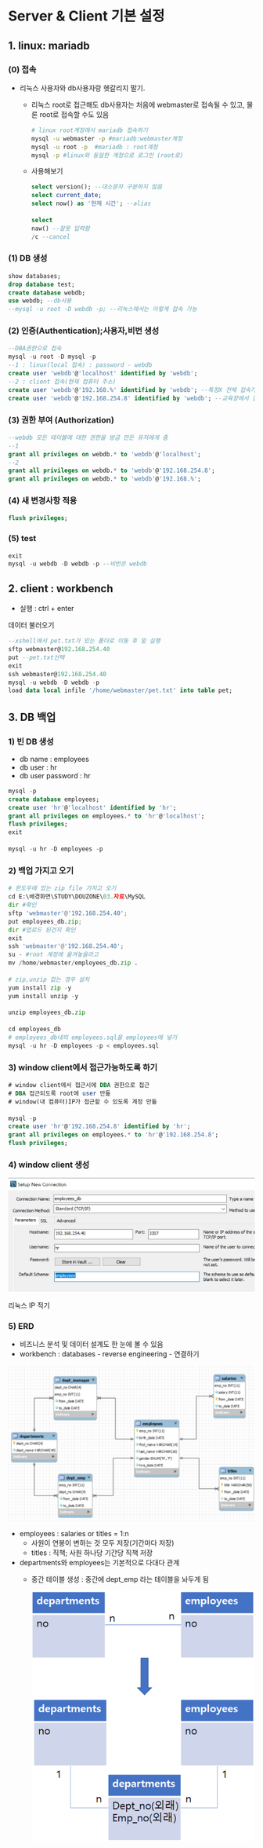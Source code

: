 # Server & Client 기본 설정

## 1. linux: mariadb

### (0) 접속

- 리눅스 사용자와 db사용자랑 헷갈리지 말기.
    - 리눅스 root로 접근해도 db사용자는 처음에 webmaster로 접속될 수 있고, 물론 root로 접속할 수도 있음

        ```bash
        # linux root계정에서 mariadb 접속하기
        mysql -u webmaster -p #mariadb:webmaster계정
        mysql -u root -p  #mariadb : root계정
        mysql -p #linux와 동일한 계정으로 로그인 (root로)
        ```

    - 사용해보기

        ```sql
        select version(); --대소문자 구분하지 않음
        select current_date;
        select now() as '현재 시간'; --alias

        select
        naw() --잘못 입력함
        /c --cancel

        ```

### (1) DB 생성

```sql
show databases;
drop database test;
create database webdb;
use webdb; --db사용
--mysql -u root -D webdb -p; --리눅스에서는 이렇게 접속 가능
```

### (2) 인증(Authentication);사용자,비번 생성

```sql
--DBA권한으로 접속
mysql -u root -D mysql -p
--1 : linux(local 접속) : password - webdb
create user 'webdb'@'localhost' identified by 'webdb';
--2 : client 접속(현재 컴퓨터 주소)
create user 'webdb'@'192.168.%' identified by 'webdb'; --특정X 전체 접속가능
create user 'webdb'@'192.168.254.8' identified by 'webdb'; --교육장에서 접속가능
```

### (3) 권한 부여 (Authorization)

```sql
--webdb 모든 테이블에 대한 권한을 방금 만든 유저에게 줌
--1
grant all privileges on webdb.* to 'webdb'@'localhost';
--2
grant all privileges on webdb.* to 'webdb'@'192.168.254.8';
grant all privileges on webdb.* to 'webdb'@'192.168.%';
```

### (4) 새 변경사항 적용

```sql
flush privileges;
```

### (5) test

```sql
exit
mysql -u webdb -D webdb -p --비번은 webdb
```

## 2. client : workbench

- 실행 : ctrl + enter

데이터 불러오기

```sql
--xshell에서 pet.txt가 있는 폴더로 이동 후 밑 실행
sftp webmaster@192.168.254.40
put --pet.txt선택
exit
ssh webmaster@192.168.254.40
mysql -u webdb -D webdb -p
load data local infile '/home/webmaster/pet.txt' into table pet;
```

## 3. DB 백업

### 1) 빈 DB 생성

- db name : employees
- db user : hr
- db user password : hr

```sql
mysql -p
create database employees;
create user 'hr'@'localhost' identified by 'hr';
grant all privileges on employees.* to 'hr'@'localhost';
flush privileges;
exit

mysql -u hr -D employees -p
```

### 2) 백업 가지고 오기

```python
# 윈도우에 있는 zip file 가지고 오기
cd E:\배경화면\STUDY\DOUZONE\03.자료\MySQL
dir #확인
sftp 'webmaster'@'192.168.254.40';
put employees_db.zip;
dir #업로드 된건지 확인
exit
ssh 'webmaster'@'192.168.254.40';
su - #root 계정에 옮겨놓을라고
mv /home/webmaster/employees_db.zip .

# zip,unzip 없는 경우 설치
yum install zip -y
yum install unzip -y

unzip employees_db.zip

cd employees_db
# employees_db내의 employees.sql을 employees에 넣기
mysql -u hr -D employees -p < employees.sql
```

### 3) window client에서 접근가능하도록 하기

```sql
# window client에서 접근시에 DBA 권한으로 접근
# DBA 접근되도록 root에 user 만듦
# window(내 컴퓨터)IP가 접근할 수 있도록 계정 만듦

mysql -p
create user 'hr'@'192.168.254.8' identified by 'hr';
grant all privileges on employees.* to 'hr'@'192.168.254.8';
flush privileges;
```

### 4) window client 생성

![Server_Cleint_folder/K-017.jpg](K-017.jpg)

리눅스 IP 적기

### 5) ERD

- 비즈니스 분석 및 데이터 설계도 한 눈에 볼 수 있음
- workbench : databases - reverse engineering - 연결하기

![Server_Cleint_folder/K-018.jpg](K-018.jpg)

- employees : salaries or titles = 1:n
    - 사원이 연봉이 변하는 것 모두 저장(기간마다 저장)
    - titles : 직책; 사원 하나당 기간당 직책 저장
- departments와 employees는 기본적으로 다대다 관계
    - 중간 테이블 생성 : 중간에 dept_emp 라는 테이블을 놔두게 됨

        ![Server_Cleint_folder/Untitled.png](Untitled.png)
